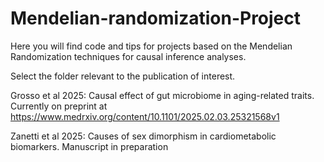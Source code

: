 # Mendelian-randomization-Project
Here you will find code and tips for projects based on the Mendelian Randomization techniques for causal inference analyses. 

Select the folder relevant to the publication of interest.

Grosso et al 2025: Causal effect of gut microbiome in aging-related traits. Currently on preprint at https://www.medrxiv.org/content/10.1101/2025.02.03.25321568v1

Zanetti et al 2025: Causes of sex dimorphism in cardiometabolic biomarkers. Manuscript in preparation
